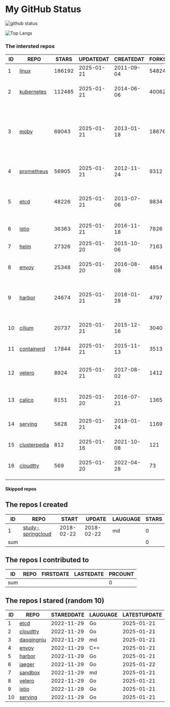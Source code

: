 # My GitHub Status

<img src="https://github-readme-stats-1.yihong0618.vercel.app/api?username=daoqingniu&show_icons=true&&&hide_title=true&count_private=true" alt="github status" />

![Top Langs](https://github-readme-stats-1.yihong0618.vercel.app/api/top-langs/?username=daoqingniu&layout=compact)

<!--START_SECTION:github_repos-->
### The intersted repos
| ID |                              REPO                               | STARS  | UPDATEDAT  | CREATEDAT  | FORKSCOUNT |                                                DESCRIPTIONS                                                |
|----|-----------------------------------------------------------------|--------|------------|------------|------------|------------------------------------------------------------------------------------------------------------|
|  1 | [linux](https://github.com/torvalds/linux)                      | 186192 | 2025-01-21 | 2011-09-04 |      54824 | Linux kernel source tree                                                                                   |
|  2 | [kubernetes](https://github.com/kubernetes/kubernetes)          | 112485 | 2025-01-21 | 2014-06-06 |      40062 | Production-Grade Container Scheduling and Management                                                       |
|  3 | [moby](https://github.com/moby/moby)                            |  69043 | 2025-01-21 | 2013-01-18 |      18676 | The Moby Project - a collaborative project for the container ecosystem to assemble container-based systems |
|  4 | [prometheus](https://github.com/prometheus/prometheus)          |  56905 | 2025-01-21 | 2012-11-24 |       9312 | The Prometheus monitoring system and time series database.                                                 |
|  5 | [etcd](https://github.com/etcd-io/etcd)                         |  48226 | 2025-01-21 | 2013-07-06 |       9834 | Distributed reliable key-value store for the most critical data of a distributed system                    |
|  6 | [istio](https://github.com/istio/istio)                         |  36363 | 2025-01-21 | 2016-11-18 |       7826 | Connect, secure, control, and observe services.                                                            |
|  7 | [helm](https://github.com/helm/helm)                            |  27326 | 2025-01-20 | 2015-10-06 |       7163 | The Kubernetes Package Manager                                                                             |
|  8 | [envoy](https://github.com/envoyproxy/envoy)                    |  25348 | 2025-01-20 | 2016-08-08 |       4854 | Cloud-native high-performance edge/middle/service proxy                                                    |
|  9 | [harbor](https://github.com/goharbor/harbor)                    |  24674 | 2025-01-21 | 2016-01-28 |       4797 | An open source trusted cloud native registry project that stores, signs, and scans content.                |
| 10 | [cilium](https://github.com/cilium/cilium)                      |  20737 | 2025-01-21 | 2015-12-16 |       3040 | eBPF-based Networking, Security, and Observability                                                         |
| 11 | [containerd](https://github.com/containerd/containerd)          |  17844 | 2025-01-21 | 2015-11-13 |       3513 | An open and reliable container runtime                                                                     |
| 12 | [velero](https://github.com/vmware-tanzu/velero)                |   8924 | 2025-01-21 | 2017-08-02 |       1412 | Backup and migrate Kubernetes applications and their persistent volumes                                    |
| 13 | [calico](https://github.com/projectcalico/calico)               |   6151 | 2025-01-20 | 2016-07-21 |       1365 | Cloud native networking and network security                                                               |
| 14 | [serving](https://github.com/knative/serving)                   |   5628 | 2025-01-21 | 2018-01-24 |       1169 | Kubernetes-based, scale-to-zero, request-driven compute                                                    |
| 15 | [clusterpedia](https://github.com/clusterpedia-io/clusterpedia) |    812 | 2025-01-16 | 2021-10-08 |        121 | The Encyclopedia of Kubernetes clusters                                                                    |
| 16 | [cloudtty](https://github.com/cloudtty/cloudtty)                |    569 | 2025-01-20 | 2022-04-28 |         73 | A Friendly Kubernetes CloudShell (Web Terminal) !                                                          |



#### Skipped repos
<!--END_SECTION:github_repos-->

<!--START_SECTION:my_github-->
## The repos I created
| ID  |                                 REPO                                 |   START    |   UPDATE   | LAUGUAGE | STARS |
|-----|----------------------------------------------------------------------|------------|------------|----------|-------|
|   1 | [study-springcloud](https://github.com/daoqingniu/study-springcloud) | 2018-02-22 | 2018-02-22 | md       |     0 |
| sum |                                                                      |            |            |          |     0 |

## The repos I contributed to
| ID  | REPO | FIRSTDATE | LASTEDATE | PRCOUNT |
|-----|------|-----------|-----------|---------|
| sum |      |           |           |       0 |

## The repos I stared (random 10)
| ID |                          REPO                          | STAREDDATE | LAUGUAGE | LATESTUPDATE |
|----|--------------------------------------------------------|------------|----------|--------------|
|  1 | [etcd](https://github.com/etcd-io/etcd)                | 2022-11-29 | Go       | 2025-01-21   |
|  2 | [cloudtty](https://github.com/cloudtty/cloudtty)       | 2022-11-29 | Go       | 2025-01-21   |
|  3 | [daoqingniu](https://github.com/daoqingniu/daoqingniu) | 2022-11-29 | md       | 2025-01-21   |
|  4 | [envoy](https://github.com/envoyproxy/envoy)           | 2022-11-29 | C++      | 2025-01-21   |
|  5 | [harbor](https://github.com/goharbor/harbor)           | 2022-11-29 | Go       | 2025-01-21   |
|  6 | [jaeger](https://github.com/jaegertracing/jaeger)      | 2022-11-29 | Go       | 2025-01-22   |
|  7 | [sandbox](https://github.com/cncf/sandbox)             | 2022-11-29 | md       | 2025-01-21   |
|  8 | [velero](https://github.com/vmware-tanzu/velero)       | 2022-11-29 | Go       | 2025-01-21   |
|  9 | [istio](https://github.com/istio/istio)                | 2022-11-29 | Go       | 2025-01-21   |
| 10 | [serving](https://github.com/knative/serving)          | 2022-11-29 | Go       | 2025-01-21   |

<!--END_SECTION:my_github-->
